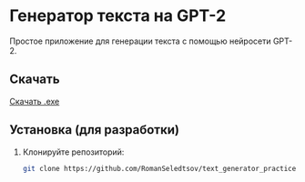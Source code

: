 # Генератор текста на GPT-2

Простое приложение для генерации текста с помощью нейросети GPT-2.

## Скачать
[Скачать .exe](https://github.com/RomanSeledtsov/text_generator_practice/releases/latest)

## Установка (для разработки)
1. Клонируйте репозиторий:
   ```bash
   git clone https://github.com/RomanSeledtsov/text_generator_practice.git
